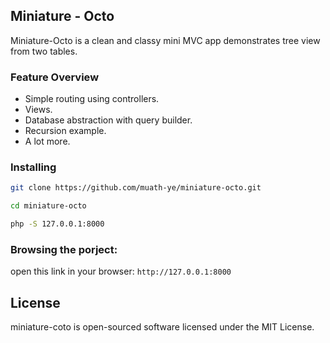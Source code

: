 ## Miniature - Octo

Miniature-Octo is a clean and classy mini MVC app demonstrates tree view from two tables.

### Feature Overview

- Simple routing using controllers.
- Views.
- Database abstraction with query builder.
- Recursion example.
- A lot more.

### Installing

```bash
git clone https://github.com/muath-ye/miniature-octo.git

cd miniature-octo

php -S 127.0.0.1:8000
```

### Browsing the porject:

open this link in your browser: ```http://127.0.0.1:8000```
## License

miniature-coto is open-sourced software licensed under the MIT License.